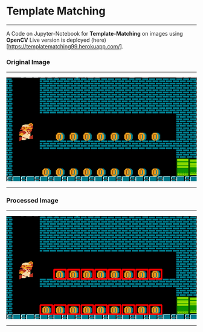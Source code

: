 # **Template Matching**
---

A Code on Jupyter-Notebook for **Template-Matching** on images using **OpenCV**
Live version is deployed (here)[https://templatematching99.herokuapp.com/].

### **Original Image**
---

![Original Image](./images/coins.png)

---

### **Processed Image**
---

![Processed Image](./images/processed_image.png)

---